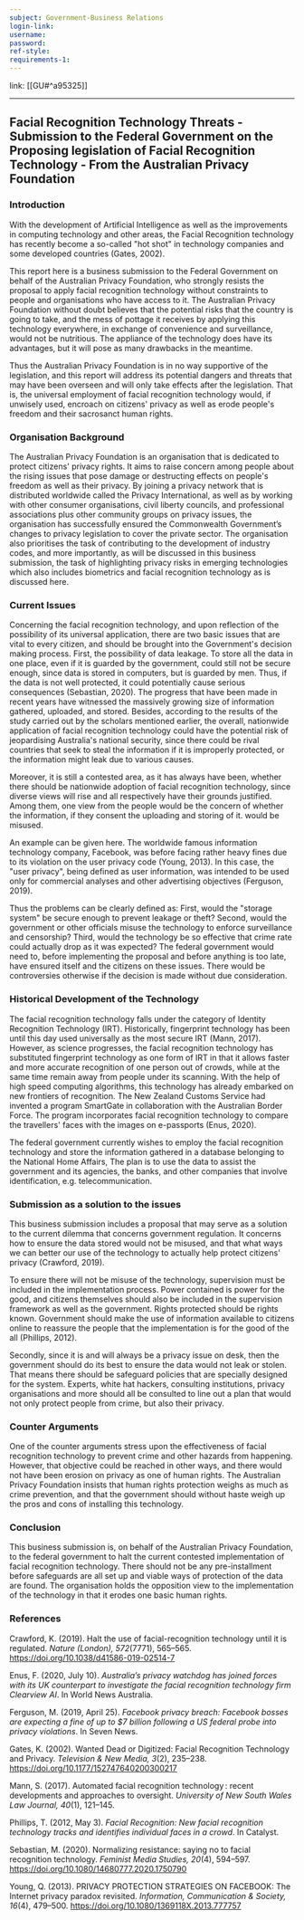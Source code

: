 ```yaml
---
subject: Government-Business Relations
login-link: 
username: 
password: 
ref-style: 
requirements-1: 
---
```

link: [[GU#^a95325]]

---

## Facial Recognition Technology Threats - Submission to the Federal Government on the Proposing legislation of Facial Recognition Technology - From the Australian Privacy Foundation

### Introduction

With the development of Artificial Intelligence as well as the improvements in computing technology and other areas, the Facial Recognition technology has recently become a so-called "hot shot" in technology companies and some developed countries (Gates, 2002).

This report here is a business submission to the Federal Government on behalf of the Australian Privacy Foundation, who strongly resists the proposal to apply facial recognition technology without constraints to people and organisations who have access to it. The Australian Privacy Foundation without doubt believes that the potential risks that the country is going to take, and the mess of pottage it receives by applying this technology everywhere, in exchange of convenience and surveillance, would not be nutritious. The appliance of the technology does have its advantages, but it will pose as many drawbacks in the meantime.

Thus the Australian Privacy Foundation is in no way supportive of the legislation, and this report will address its potential dangers and threats that may have been overseen and will only take effects after the legislation. That is, the universal employment of facial recognition technology would, if unwisely used, encroach on citizens' privacy as well as erode people's freedom and their sacrosanct human rights.

### Organisation Background

The Australian Privacy Foundation is an organisation that is dedicated to protect citizens' privacy rights. It aims to raise concern among people about the rising issues that pose damage or destructing effects on people's freedom as well as their privacy. By joining a privacy network that is distributed worldwide called the Privacy International, as well as by working with other consumer organisations, civil liberty councils, and professional associations plus other community groups on privacy issues, the organisation has successfully ensured the Commonwealth Government’s changes to privacy legislation to cover the private sector. The organisation also prioritises the task of contributing to the development of industry codes, and more importantly, as will be discussed in this business submission, the task of highlighting privacy risks in emerging technologies which also includes biometrics and facial recognition technology as is discussed here.

### Current Issues

Concerning the facial recognition technology, and upon reflection of the possibility of its universal application, there are two basic issues that are vital to every citizen, and should be brought into the Government's decision making process. First, the possibility of data leakage. To store all the data in one place, even if it is guarded by the government, could still not be secure enough, since data is stored in computers, but is guarded by men. Thus, if the data is not well protected, it could potentially cause serious consequences (Sebastian, 2020). The progress that have been made in recent years have witnessed the massively growing size of information gathered, uploaded, and stored. Besides, according to the results of the study carried out by the scholars mentioned earlier, the overall, nationwide application of facial recognition technology could have the potential risk of jeopardising Australia's national security, since there could be rival countries that seek to steal the information if it is improperly protected, or the information might leak due to various causes.

Moreover, it is still a contested area, as it has always have been, whether there should be nationwide adoption of facial recognition technology, since diverse views will rise and all respectively have their grounds justified. Among them, one view from the people would be the concern of whether the information, if they consent the uploading and storing of it. would be misused.

An example can be given here. The worldwide famous information technology company, Facebook, was before facing rather heavy fines due to its violation on the user privacy code (Young, 2013). In this case, the "user privacy", being defined as user information, was intended to be used only for commercial analyses and other advertising objectives (Ferguson, 2019).

Thus the problems can be clearly defined as: First, would the "storage system" be secure enough to prevent leakage or theft? Second, would the government or other officials misuse the technology to enforce surveillance and censorship? Third, would the technology be so effective that crime rate could actually drop as it was expected? The federal government would need to, before implementing the proposal and before anything is too late, have ensured itself and the citizens on these issues. There would be controversies otherwise if the decision is made without due consideration.

### Historical Development of the Technology

The facial recognition technology falls under the category of Identity Recognition Technology (IRT). Historically, fingerprint technology has been until this day used universally as the most secure IRT (Mann, 2017). However, as science progresses, the facial recognition technology has substituted fingerprint technology as one form of IRT in that it allows faster and more accurate recognition of one person out of crowds, while at the same time remain away from people under its scanning. With the help of high speed computing algorithms, this technology has already embarked on new frontiers of recognition. The New Zealand Customs Service had invented a program SmartGate in collaboration with the Australian Border Force. The program incorporates facial recognition technology to compare the travellers' faces with the images on e-passports (Enus, 2020).

The federal government currently wishes to employ the facial recognition technology and store the information gathered in a database belonging to the National Home Affairs, The plan is to use the data to assist the government and its agencies, the banks, and other companies that involve identification, e.g. telecommunication.

### Submission as a solution to the issues

This business submission includes a proposal that may serve as a solution to the current dilemma that concerns government regulation. It concerns how to ensure the data stored would not be misused, and that what ways we can better our use of the technology to actually help protect citizens' privacy (Crawford, 2019).

To ensure there will not be misuse of the technology, supervision must be included in the implementation process. Power contained is power for the good, and citizens themselves should also be included in the supervision framework as well as the government. Rights protected should be rights known. Government should make the use of information available to citizens online to reassure the people that the implementation is for the good of the all (Phillips, 2012).

Secondly, since it is and will always be a privacy issue on desk, then the government should do its best to ensure the data would not leak or stolen. That means there should be safeguard policies that are specially designed for the system. Experts, white hat hackers, consulting institutions, privacy organisations and more should all be consulted to line out a plan that would not only protect people from crime, but also their privacy.

### Counter Arguments

One of the counter arguments stress upon the effectiveness of facial recognition technology to prevent crime and other hazards from happening. However, that objective could be reached in other ways, and there would not have been erosion on privacy as one of human rights. The Australian Privacy Foundation insists that human rights protection weighs as much as crime prevention, and that the government should without haste weigh up the pros and cons of installing this technology.

### Conclusion

This business submission is, on behalf of the Australian Privacy Foundation, to the federal government to halt the current contested implementation of facial recognition technology. There should not be any pre-installment before safeguards are all set up and viable ways of protection of the data are found. The organisation holds the opposition view to the implementation of the technology in that it erodes one basic human rights.

### References

Crawford, K. (2019). Halt the use of facial-recognition technology until it is regulated. *Nature (London), 572*(7771), 565–565. <https://doi.org/10.1038/d41586-019-02514-7>

Enus, F. (2020, July 10). *Australia’s privacy watchdog has joined forces with its UK counterpart to investigate the facial recognition technology firm Clearview AI*. In World News Australia.

Ferguson, M. (2019, April 25). *Facebook privacy breach: Facebook bosses are expecting a fine of up to $7 billion following a US federal probe into privacy violations*. In Seven News.

Gates, K. (2002). Wanted Dead or Digitized: Facial Recognition Technology and Privacy. *Television & New Media, 3*(2), 235–238. <https://doi.org/10.1177/152747640200300217>

Mann, S. (2017). Automated facial recognition technology : recent developments and approaches to oversight. *University of New South Wales Law Journal, 40*(1), 121–145.

Phillips, T. (2012, May 3). *Facial Recognition: New facial recognition technology tracks and identifies individual faces in a crowd*. In Catalyst.

Sebastian, M. (2020). Normalizing resistance: saying no to facial recognition technology. *Feminist Media Studies, 20*(4), 594–597. <https://doi.org/10.1080/14680777.2020.1750790>

Young, Q. (2013). PRIVACY PROTECTION STRATEGIES ON FACEBOOK: The Internet privacy paradox revisited. *Information, Communication & Society, 16*(4), 479–500. <https://doi.org/10.1080/1369118X.2013.777757>
